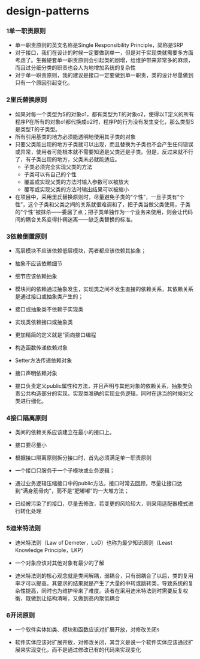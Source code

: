 # design-patterns

### 1单一职责原则
- 单一职责原则的英文名称是Single Responsibility Principle，简称是SRP
- 对于接口，我们在设计的时候一定要做到单一，但是对于实现类就需要多方面考虑了。生搬硬套单一职责原则会引起类的剧增，给维护带来非常多的麻烦，而且过分细分类的职责也会人为地增加系统的复杂性
- 对于单一职责原则，我的建议是接口一定要做到单一职责，类的设计尽量做到只有一个原因引起变化。

### 2里氏替换原则
- 如果对每一个类型为S的对象o1，都有类型为T的对象o2，使得以T定义的所有程序P在所有的对象o1都代换成o2时，程序P的行为没有发生变化，那么类型S是类型T的子类型。
- 所有引用基类的地方必须能透明地使用其子类的对象
- 只要父类能出现的地方子类就可以出现，而且替换为子类也不会产生任何错误或异常，使用者可能根本就不需要知道是父类还是子类。但是，反过来就不行了，有子类出现的地方，父类未必就能适应。
  - 子类必须完全实现父类的方法
  - 子类可以有自己的个性
  - 覆盖或实现父类的方法时输入参数可以被放大
  - 覆写或实现父类的方法时输出结果可以被缩小
- 在项目中，采用里氏替换原则时，尽量避免子类的“个性”，一旦子类有“个性”，这个子类和父类之间的关系就很难调和了，把子类当做父类使用，子类的“个性”被抹杀——委屈了点；把子类单独作为一个业务来使用，则会让代码间的耦合关系变得扑朔迷离——缺乏类替换的标准。

### 3依赖倒置原则
- 高层模块不应该依赖低层模块，两者都应该依赖其抽象；
- 抽象不应该依赖细节
- 细节应该依赖抽象

- 模块间的依赖通过抽象发生，实现类之间不发生直接的依赖关系，其依赖关系是通过接口或抽象类产生的；
- 接口或抽象类不依赖于实现类
- 实现类依赖接口或抽象类
- 更加精简的定义就是“面向接口编程


- 构造函数传递依赖对象
- Setter方法传递依赖对象
- 接口声明依赖对象

-  接口负责定义public属性和方法，并且声明与其他对象的依赖关系，抽象类负责公共构造部分的实现，实现类准确的实现业务逻辑，同时在适当的时候对父类进行细化。


### 4接口隔离原则
- 类间的依赖关系应该建立在最小的接口上。

- 接口要尽量小
- 根据接口隔离原则拆分接口时，首先必须满足单一职责原则

- 一个接口只服务于一个子模块或业务逻辑；
- 通过业务逻辑压缩接口中的public方法，接口时常去回顾，尽量让接口达到“满身筋骨肉”，而不是“肥嘟嘟”的一大堆方法；
- 已经被污染了的接口，尽量去修改，若变更的风险较大，则采用适配器模式进行转化处理

### 5迪米特法则
- 迪米特法则（Law of Demeter，LoD）也称为最少知识原则（Least Knowledge Principle，LKP）
- 一个对象应该对其他对象有最少的了解

- 迪米特法则的核心观念就是类间解耦，弱耦合，只有弱耦合了以后，类的复用率才可以提高。其要求的结果就是产生了大量的中转或跳转类，导致系统的复杂性提高，同时也为维护带来了难度。读者在采用迪米特法则时需要反复权衡，既做到让结构清晰，又做到高内聚低耦合

### 6开闭原则
- 一个软件实体如类、模块和函数应该对扩展开放，对修改关闭s

- 软件实体应该对扩展开放，对修改关闭，其含义是说一个软件实体应该通过扩展来实现变化，而不是通过修改已有的代码来实现变化
